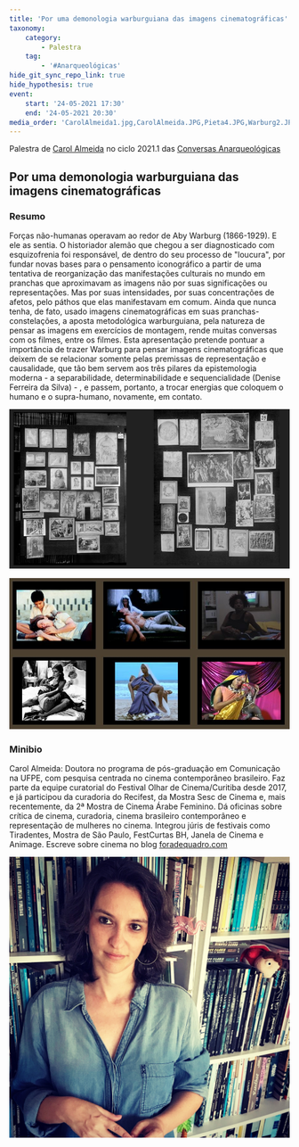 ```yaml
---
title: 'Por uma demonologia warburguiana das imagens cinematográficas'
taxonomy:
    category:
        - Palestra
    tag:
        - '#Anarqueológicas'
hide_git_sync_repo_link: true
hide_hypothesis: true
event:
    start: '24-05-2021 17:30'
    end: '24-05-2021 20:30'
media_order: 'CarolAlmeida1.jpg,CarolAlmeida.JPG,Pieta4.JPG,Warburg2.JPG'
---
```


Palestra de [Carol Almeida](http://foradequadro.com/) no ciclo 2021.1 das [Conversas Anarqueológicas](http://arqueologiadosensivel.ufba.br/projetos/extensao/anarqueologicas)

## Por uma demonologia warburguiana das imagens cinematográficas

### Resumo

Forças não-humanas operavam ao redor de Aby Warburg (1866-1929). E ele as sentia. O historiador alemão que chegou a ser diagnosticado com esquizofrenia foi responsável, de dentro do seu processo de "loucura", por fundar novas bases para o pensamento iconográfico a partir de uma tentativa de reorganização das manifestações culturais no mundo em pranchas que aproximavam as imagens não por suas significações ou representações. Mas por suas intensidades, por suas concentrações de afetos, pelo páthos que elas manifestavam em comum. Ainda que nunca tenha, de fato, usado imagens cinematográficas em suas pranchas-constelações, a aposta metodológica warburguiana, pela natureza de pensar as imagens em exercícios de montagem, rende muitas conversas com os filmes, entre os filmes. Esta apresentação pretende pontuar a importância de trazer Warburg para pensar imagens cinematográficas que deixem de se relacionar somente pelas premissas de representação e causalidade, que tão bem servem aos três pilares da epistemologia moderna - a separabilidade, determinabilidade e sequencialidade (Denise Ferreira da Silva) - , e passem, portanto, a trocar energias que coloquem o humano e o supra-humano, novamente, em contato.

![Warburg2](Warburg2.JPG "Warburg2")

![Pieta4](Pieta4.JPG "Pieta4")

### Minibio

Carol Almeida: Doutora no programa de pós-graduação em Comunicação na UFPE, com pesquisa centrada no cinema contemporâneo brasileiro. Faz parte da equipe curatorial do Festival Olhar de Cinema/Curitiba desde 2017, e já participou da curadoria do Recifest, da Mostra Sesc de Cinema e, mais recentemente, da 2ª Mostra de Cinema Árabe Feminino. Dá oficinas sobre crítica de cinema, curadoria, cinema brasileiro contemporâneo e representação de mulheres no cinema. Integrou júris de festivais como Tiradentes, Mostra de São Paulo, FestCurtas BH, Janela de Cinema e Animage. Escreve sobre cinema no blog [foradequadro.com](http://foradequadro.com/)

![CarolAlmeida](CarolAlmeida.JPG "CarolAlmeida")